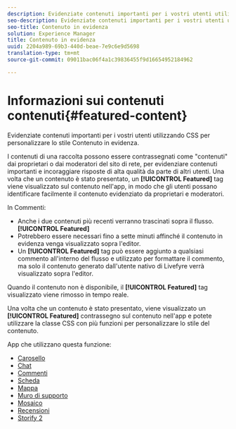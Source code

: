 ```yaml
---
description: Evidenziate contenuti importanti per i vostri utenti utilizzando CSS per personalizzare lo stile Contenuto in evidenza.
seo-description: Evidenziate contenuti importanti per i vostri utenti utilizzando CSS per personalizzare lo stile Contenuto in evidenza.
seo-title: Contenuto in evidenza
solution: Experience Manager
title: Contenuto in evidenza
uuid: 2204a989-69b3-440d-beae-7e9c6e9d5698
translation-type: tm+mt
source-git-commit: 09011bac06f4a1c39836455f9d16654952184962

---
```



# Informazioni sui contenuti contenuti{#featured-content}

Evidenziate contenuti importanti per i vostri utenti utilizzando CSS per personalizzare lo stile Contenuto in evidenza.

I contenuti di una raccolta possono essere contrassegnati come "contenuti" dai proprietari o dai moderatori del sito di rete, per evidenziare contenuti importanti e incoraggiare risposte di alta qualità da parte di altri utenti. Una volta che un contenuto è stato presentato, un **[!UICONTROL Featured]** tag viene visualizzato sul contenuto nell'app, in modo che gli utenti possano identificare facilmente il contenuto evidenziato da proprietari e moderatori.

In Commenti:

* Anche i due contenuti più recenti verranno trascinati sopra il flusso. **[!UICONTROL Featured]**
* Potrebbero essere necessari fino a sette minuti affinché il contenuto in evidenza venga visualizzato sopra l'editor.
* Un **[!UICONTROL Featured]** tag può essere aggiunto a qualsiasi commento all'interno del flusso e utilizzato per formattare il commento, ma solo il contenuto generato dall'utente nativo di Livefyre verrà visualizzato sopra l'editor.

Quando il contenuto non è disponibile, il **[!UICONTROL Featured]** tag visualizzato viene rimosso in tempo reale.

Una volta che un contenuto è stato presentato, viene visualizzato un **[!UICONTROL Featured]** contrassegno sul contenuto nell'app e potete utilizzare la classe CSS con più funzioni per personalizzare lo stile del contenuto.

App che utilizzano questa funzione:

* [Carosello](/help/using/c-about-apps/c-carousel-app/c-carousel-app.md#c_carousel_app)
* [Chat](/help/using/c-about-apps/c-chat-app/c-chat-app.md#c_chat_app)
* [Commenti](/help/using/c-about-apps/c-comments/c-comments.md)
* [Scheda](/help/using/c-about-apps/c-feature-card-app/c-feature-card-app.md#c_feature_card_app)
* [Mappa](/help/using/c-about-apps/c-map-app/c-map-app.md#c_map_app)
* [Muro di supporto](/help/using/c-about-apps/c-media-wall-app/c-media-wall-app.md#c_media_wall_app)
* [Mosaico](/help/using/c-about-apps/c-mosaic-app/c-mosaic-app.md#c_mosaic_app)
* [Recensioni](/help/using/c-about-apps/c-reviews-app/c-reviews-app.md#c_reviews_app)
* [Storify 2](/help/using/c-about-apps/c-storify2/c-storify2.md#c_storify2)

